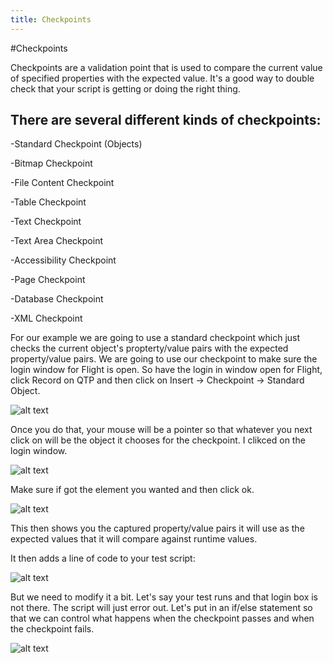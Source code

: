```yaml
---
title: Checkpoints
---
```


#Checkpoints

Checkpoints are a validation point that is used to compare the current value of specified properties with the expected value. It's a good way to double check that your script is getting or doing the right thing. 

There are several different kinds of checkpoints:
-----------------------------------------------------------
-Standard Checkpoint (Objects)

-Bitmap Checkpoint

-File Content Checkpoint

-Table Checkpoint

-Text Checkpoint

-Text Area Checkpoint

-Accessibility Checkpoint

-Page Checkpoint

-Database Checkpoint

-XML Checkpoint

For our example we are going to use a standard checkpoint which just checks the current object's propterty/value pairs with the expected property/value pairs. We are going to use our checkpoint to make sure the login window for Flight is open. So have the login in window open for Flight, click Record on QTP and then click on Insert -> Checkpoint -> Standard Object.

![alt text](https://cloud.githubusercontent.com/assets/10998057/10372617/446b1fa6-6dae-11e5-9817-76ed7c72c64b.png "InsertCheckpoint")

Once you do that, your mouse will be a pointer so that whatever you next click on will be the object it chooses for the checkpoint. I clikced on the login window.

![alt text](https://cloud.githubusercontent.com/assets/10998057/10372467/7da9e154-6dad-11e5-928b-eb1d6d52a882.PNG "Selection")

Make sure if got the element you wanted and then click ok.

![alt text](https://cloud.githubusercontent.com/assets/10998057/10372466/7d9a27b4-6dad-11e5-855c-a415d41eb480.PNG "Properties")

This then shows you the captured property/value pairs it will use as the expected values that it will compare against runtime values. 

It then adds a line of code to your test script:

![alt text](https://cloud.githubusercontent.com/assets/10998057/10372679/a1e85e6e-6dae-11e5-8f40-c0addcf936f0.PNG "Checkpoint")

But we need to modify it a bit. Let's say your test runs and that login box is not there. The script will just error out. Let's put in an if/else statement so that we can control what happens when the checkpoint passes and when the checkpoint fails. 

![alt text](https://cloud.githubusercontent.com/assets/10998057/10373119/0acfdc8e-6db1-11e5-8011-1777f21e233f.PNG "Modify")






